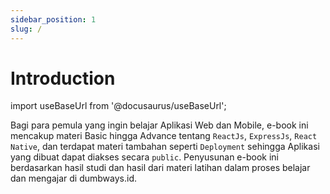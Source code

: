 ```yaml
---
sidebar_position: 1
slug: /
---
```


# Introduction

import useBaseUrl from '@docusaurus/useBaseUrl';

Bagi para pemula yang ingin belajar Aplikasi Web dan Mobile, e-book ini mencakup materi Basic hingga Advance tentang `ReactJs`, `ExpressJs`, `React Native`, dan terdapat materi tambahan seperti `Deployment` sehingga Aplikasi yang dibuat dapat diakses secara `public`. Penyusunan e-book ini berdasarkan hasil studi dan hasil dari materi latihan dalam proses belajar dan mengajar di dumbways.id.
